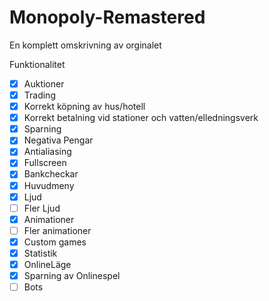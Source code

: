 # Monopoly-Remastered

En komplett omskrivning av orginalet

Funktionalitet
- [x] Auktioner
- [x] Trading
- [x] Korrekt köpning av hus/hotell
- [x] Korrekt betalning vid stationer och vatten/elledningsverk
- [x] Sparning
- [x] Negativa Pengar
- [x] Antialiasing
- [x] Fullscreen
- [x] Bankcheckar
- [x] Huvudmeny
- [x] Ljud
- [ ] Fler Ljud
- [x] Animationer
- [ ] Fler animationer
- [x] Custom games
- [x] Statistik
- [x] OnlineLäge
- [x] Sparning av Onlinespel
- [ ] Bots